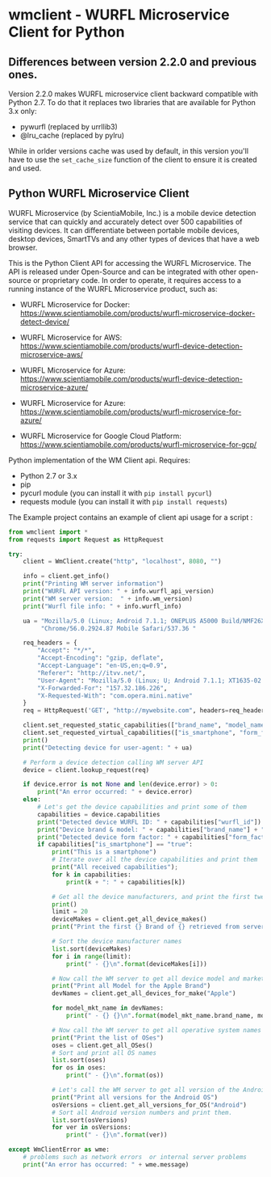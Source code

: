 # wmclient - WURFL Microservice Client for Python

## Differences between version 2.2.0 and previous ones.

Version 2.2.0 makes WURFL microservice client backward compatible with Python 2.7. To do that it replaces two libraries that are available for Python 3.x only:

- pywurfl (replaced by urrllib3)
- @lru_cache (replaced by pylru)

While in orlder versions cache was used by default, in this version you'll have to use the `set_cache_size` function of the client to ensure it is created and used.

## Python WURFL Microservice Client

WURFL Microservice (by ScientiaMobile, Inc.) is a mobile device detection service that can quickly and accurately detect over 500 capabilities of visiting devices. It can differentiate between portable mobile devices, desktop devices, SmartTVs and any other types of devices that have a web browser.

This is the Python Client API for accessing the WURFL Microservice. The API is released under Open-Source and can be integrated with other open-source or proprietary code. In order to operate, it requires access to a running instance of the WURFL Microservice product, such as:

- WURFL Microservice for Docker: https://www.scientiamobile.com/products/wurfl-microservice-docker-detect-device/

- WURFL Microservice for AWS: https://www.scientiamobile.com/products/wurfl-device-detection-microservice-aws/

- WURFL Microservice for Azure: https://www.scientiamobile.com/products/wurfl-device-detection-microservice-azure/

- WURFL Microservice for Azure: https://www.scientiamobile.com/products/wurfl-microservice-for-azure/

- WURFL Microservice for Google Cloud Platform: https://www.scientiamobile.com/products/wurfl-microservice-for-gcp/

Python implementation of the WM Client api.
Requires:
- Python 2.7 or 3.x
- pip
- pycurl module (you can install it with `pip install pycurl`)
- requests module (you can install it with `pip install requests`)

The Example project contains an example of client api usage for a script :


```python
from wmclient import *
from requests import Request as HttpRequest

try:
    client = WmClient.create("http", "localhost", 8080, "")

    info = client.get_info()
    print("Printing WM server information")
    print("WURFL API version: " + info.wurfl_api_version)
    print("WM server version:  " + info.wm_version)
    print("Wurfl file info: " + info.wurfl_info)

    ua = "Mozilla/5.0 (Linux; Android 7.1.1; ONEPLUS A5000 Build/NMF26X) AppleWebKit/537.36 (KHTML, like Gecko) " \
         "Chrome/56.0.2924.87 Mobile Safari/537.36 "

    req_headers = {
        "Accept": "*/*",
        "Accept-Encoding": "gzip, deflate",
        "Accept-Language": "en-US,en;q=0.9",
        "Referer": "http://itvv.net/",
        "User-Agent": "Mozilla/5.0 (Linux; U; Android 7.1.1; XT1635-02 Build/NPN26.107; wv) AppleWebKit/537.36 (KHTML, like Gecko) Version/4.0 Chrome/85.0.4183.127 Mobile Safari/537.36 OPR/51.0.2254.150807",
        "X-Forwarded-For": "157.32.186.226",
        "X-Requested-With": "com.opera.mini.native"
    }
    req = HttpRequest('GET', "http://mywebsite.com", headers=req_headers)

    client.set_requested_static_capabilities(["brand_name", "model_name"])
    client.set_requested_virtual_capabilities(["is_smartphone", "form_factor"])
    print()
    print("Detecting device for user-agent: " + ua)

    # Perform a device detection calling WM server API
    device = client.lookup_request(req)

    if device.error is not None and len(device.error) > 0:
        print("An error occurred: " + device.error)
    else:
        # Let's get the device capabilities and print some of them
        capabilities = device.capabilities
        print("Detected device WURFL ID: " + capabilities["wurfl_id"])
        print("Device brand & model: " + capabilities["brand_name"] + " " + capabilities["model_name"])
        print("Detected device form factor: " + capabilities["form_factor"])
        if capabilities["is_smartphone"] == "true":
            print("This is a smartphone")
            # Iterate over all the device capabilities and print them
            print("All received capabilities");
            for k in capabilities:
                print(k + ": " + capabilities[k])

            # Get all the device manufacturers, and print the first twenty
            print()
            limit = 20
            deviceMakes = client.get_all_device_makes()
            print("Print the first {} Brand of {} retrieved from server\n".format(limit, len(deviceMakes)))

            # Sort the device manufacturer names
            list.sort(deviceMakes)
            for i in range(limit):
                print(" - {}\n".format(deviceMakes[i]))

            # Now call the WM server to get all device model and marketing names produced by Apple
            print("Print all Model for the Apple Brand")
            devNames = client.get_all_devices_for_make("Apple")

            for model_mkt_name in devNames:
                print(" - {} {}\n".format(model_mkt_name.brand_name, model_mkt_name.model_name))

            # Now call the WM server to get all operative system names
            print("Print the list of OSes")
            oses = client.get_all_OSes()
            # Sort and print all OS names
            list.sort(oses)
            for os in oses:
                print(" - {}\n".format(os))

            # Let's call the WM server to get all version of the Android OS
            print("Print all versions for the Android OS")
            osVersions = client.get_all_versions_for_OS("Android")
            # Sort all Android version numbers and print them.
            list.sort(osVersions)
            for ver in osVersions:
                print(" - {}\n".format(ver))

except WmClientError as wme:
    # problems such as network errors  or internal server problems
    print("An error has occurred: " + wme.message)
```
